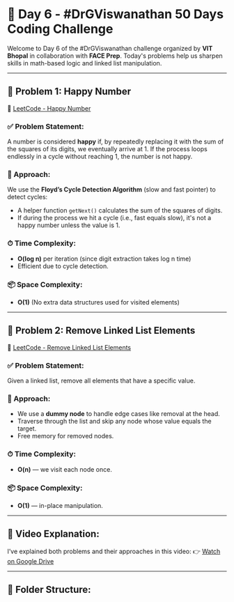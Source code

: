 # 🚀 Day 6 - #DrGViswanathan 50 Days Coding Challenge

Welcome to Day 6 of the #DrGViswanathan challenge organized by **VIT Bhopal** in collaboration with **FACE Prep**. Today's problems help us sharpen skills in math-based logic and linked list manipulation.

---

## 📌 Problem 1: Happy Number
🔗 [LeetCode - Happy Number](https://leetcode.com/problems/happy-number/description/)

### ✅ Problem Statement:
A number is considered **happy** if, by repeatedly replacing it with the sum of the squares of its digits, we eventually arrive at 1. If the process loops endlessly in a cycle without reaching 1, the number is not happy.

### 🧠 Approach:
We use the **Floyd’s Cycle Detection Algorithm** (slow and fast pointer) to detect cycles:
- A helper function `getNext()` calculates the sum of the squares of digits.
- If during the process we hit a cycle (i.e., fast equals slow), it's not a happy number unless the value is 1.

### ⏱ Time Complexity:
- **O(log n)** per iteration (since digit extraction takes log n time)
- Efficient due to cycle detection.

### 📦 Space Complexity:
- **O(1)** (No extra data structures used for visited elements)

---

## 📌 Problem 2: Remove Linked List Elements
🔗 [LeetCode - Remove Linked List Elements](https://leetcode.com/problems/remove-linked-list-elements/description/)

### ✅ Problem Statement:
Given a linked list, remove all elements that have a specific value.

### 🧠 Approach:
- We use a **dummy node** to handle edge cases like removal at the head.
- Traverse through the list and skip any node whose value equals the target.
- Free memory for removed nodes.

### ⏱ Time Complexity:
- **O(n)** — we visit each node once.

### 📦 Space Complexity:
- **O(1)** — in-place manipulation.

---

## 🎥 Video Explanation:
I’ve explained both problems and their approaches in this video:
👉 [Watch on Google Drive](https://drive.google.com/drive/folders/1SYS9VaelekpEfY_guaRgfukA2hNF2z9u?usp=sharing)

---

## 📂 Folder Structure:
